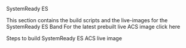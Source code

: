 SystemReady ES  <WIP>


<Introduction to SystemReady ES>

This section contains the build scripts and the live-images for the SystemReady ES Band
For the latest prebuilt live ACS image click here

Steps to  build SystemReady ES ACS live image

